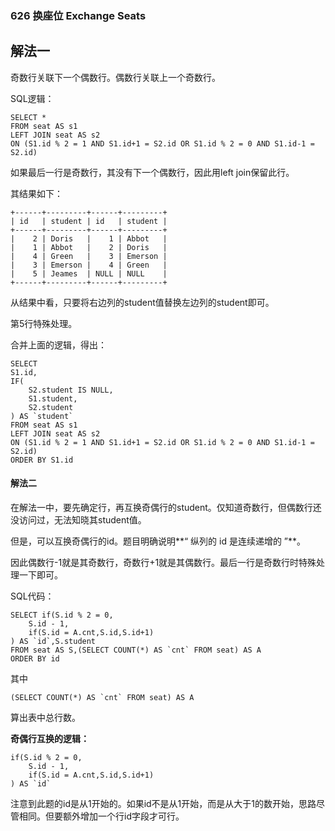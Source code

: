 ### 626 换座位 Exchange Seats

## 解法一

奇数行关联下一个偶数行。偶数行关联上一个奇数行。

SQL逻辑：

```mysql
SELECT *
FROM seat AS s1
LEFT JOIN seat AS s2 
ON (S1.id % 2 = 1 AND S1.id+1 = S2.id OR S1.id % 2 = 0 AND S1.id-1 = S2.id)
```

如果最后一行是奇数行，其没有下一个偶数行，因此用left join保留此行。

其结果如下：

```
+------+---------+------+---------+
| id   | student | id   | student |
+------+---------+------+---------+
|    2 | Doris   |    1 | Abbot   |
|    1 | Abbot   |    2 | Doris   |
|    4 | Green   |    3 | Emerson |
|    3 | Emerson |    4 | Green   |
|    5 | Jeames  | NULL | NULL    |
+------+---------+------+---------+
```

从结果中看，只要将右边列的student值替换左边列的student即可。

第5行特殊处理。

合并上面的逻辑，得出：

```mysql
SELECT 
S1.id, 
IF(
	S2.student IS NULL,
	S1.student,
	S2.student
) AS `student`
FROM seat AS s1
LEFT JOIN seat AS s2 
ON (S1.id % 2 = 1 AND S1.id+1 = S2.id OR S1.id % 2 = 0 AND S1.id-1 = S2.id)
ORDER BY S1.id
```

#### 解法二

在解法一中，要先确定行，再互换奇偶行的student。仅知道奇数行，但偶数行还没访问过，无法知晓其student值。

但是，可以互换奇偶行的id。题目明确说明**“ 纵列的 id 是连续递增的 ”**。

因此偶数行-1就是其奇数行，奇数行+1就是其偶数行。最后一行是奇数行时特殊处理一下即可。

SQL代码：

```mysql
SELECT if(S.id % 2 = 0,
	S.id - 1,
	if(S.id = A.cnt,S.id,S.id+1)
) AS `id`,S.student
FROM seat AS S,(SELECT COUNT(*) AS `cnt` FROM seat) AS A
ORDER BY id
```

其中

```mysql
(SELECT COUNT(*) AS `cnt` FROM seat) AS A
```

算出表中总行数。

**奇偶行互换的逻辑：**

```mysql
if(S.id % 2 = 0,
	S.id - 1,
	if(S.id = A.cnt,S.id,S.id+1)
) AS `id`
```

注意到此题的id是从1开始的。如果id不是从1开始，而是从大于1的数开始，思路尽管相同。但要额外增加一个行id字段才可行。